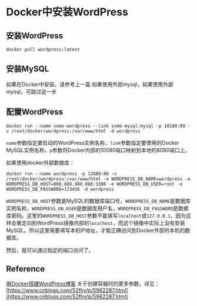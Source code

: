 # Docker中安装WordPress

## 安装WordPress
```
docker pull wordpress:latest
```

## 安装MySQL
如果在Docker中安装，请参考上一篇
如果使用外部mysql，如果使用外部mysql，可跳过这一步

## 配置WordPress
```
docker run --name some-wordpress --link some-mysql:mysql -p 10180:80 -v /root/docker/wordpress:/var/www/html -d wordpress
```
`name`参数指定要启动的WordPress实例名称，`link`参数指定要使用的Docker MySQL实例名称，`p`参数将Docker内部的10080端口映射到本地的8080端口上。

如果使用docker外部数据库：
```
docker run --name wordpress -p 12080:80 -v /root/docker/wordpress:/var/www/html -e WORDPRESS_DB_NAME=wordpress -e WORDPRESS_DB_HOST=888.888.888.888:3306 -e WORDPRESS_DB_USER=root -e WORDPRESS_DB_PASSWORD=123456 -d wordpress
```
`WORDPRESS_DB_HOST`参数是MySQL的数据库端口号，`WORDPRESS_DB_NAME`是数据库实例名称，`WORDPRESS_DB_USER`是数据库用户名，`WORDPRESS_DB_PASSWORD`是数据库密码。这里的`WORDPRESS_DB_HOST`参数不能填写`localhost`或`127.0.0.1`，因为这样会重定向到WordPress镜像内部的`localhost`，而这个镜像中实际上没有安装MySQL。所以这里需要填写本机IP地址，才能正确访问到Docker外部的本机的数据库。

然后，就可以通过指定的端口访问了。

## Reference
[用Docker搭建WordPress博客](https://www.jianshu.com/p/47310fe571b5)
关于创建容器时的更多参数，详见：[https://www.cnblogs.com/52fhy/p/5962287.html](https://www.cnblogs.com/52fhy/p/5962287.html)



